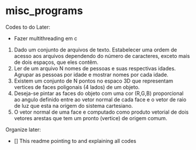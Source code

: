 # misc_programs

Codes to do Later:

- Fazer multithreading em c

1. Dado um conjunto de arquivos de texto. Estabelecer uma ordem de acesso aos arquivos dependendo do número de caracteres, exceto  mais de dois espaços, que eles contêm.
2. Ler de um arquivo  N nomes de pessoas e suas respectivas idades. Agrupar as pessoas por idade e mostrar nomes por cada idade.
3. Existem um conjunto de N pontos  no espaco 3D que representam vertices de faces poligonais (4 lados) de um objeto. 
4. Deseja-se pintar as faces do objeto com uma cor (R,G,B) proporcional ao angulo definido entre ao vetor normal de cada face e o vetor de raio de luz  que esta na origem do sistema cartesiano.
5. O vetor normal de uma face e computado como produto vetorial de dois vetores arestas que tem um pronto  (vertice) de origem comum.

Organize later:

- [] This readme pointing to and explaining all codes
